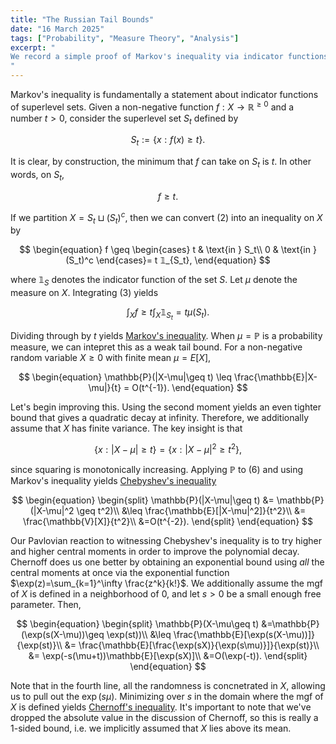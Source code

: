```yaml
---
title: "The Russian Tail Bounds"
date: "16 March 2025"
tags: ["Probability", "Measure Theory", "Analysis"]
excerpt: "
We record a simple proof of Markov's inequality via indicator functions, then discuss how how to tighten it using various transformations.
"
---
```


Markov's inequality is fundamentally a statement about indicator functions of superlevel sets. Given a non-negative function $f:X\to \mathbb{R}^{\geq 0}$ and a number $t>0$, consider the superlevel set $S_t$ defined by

$$
\begin{equation}
S_t:=\{x: f(x)\geq t\}.
\end{equation}
$$

It is clear, by construction, the minimum that $f$ can take on $S_t$ is $t$. In other words, on $S_t$,

$$
\begin{equation}
f \geq t.
\end{equation}
$$

If we partition $X=S_t \sqcup (S_t)^c$, then we can convert (2) into an inequality on $X$ by

$$
\begin{equation}
f \geq \begin{cases}
t & \text{in } S_t\\
0 & \text{in } (S_t)^c
\end{cases}= t 𝟙_{S_t},
\end{equation}
$$

where $𝟙_S$ denotes the indicator function of the set $S$. Let $\mu$ denote the measure on $X$. Integrating (3) yields

$$
\begin{equation}
\int_X f\geq t \int_X  𝟙_{S_t} = t \mu(S_t).
\end{equation}
$$

Dividing through by $t$ yields [Markov's inequality](https://en.wikipedia.org/wiki/Markov%27s_inequality). When $\mu=\mathbb{P}$ is a probability measure, we can intepret this as a weak tail bound. For a non-negative random variable $X\geq 0$ with finite mean $\mu=E[X]$,

$$
\begin{equation}
\mathbb{P}(|X-\mu|\geq t) \leq \frac{\mathbb{E}|X-\mu|}{t} = O(t^{-1}).
\end{equation}
$$

Let's begin improving this. Using the second moment yields an even tighter bound that gives a quadratic decay at infinity. Therefore, we additionally assume that $X$ has finite variance. The key insight is that

$$
\begin{equation}
\{x: |X-\mu|\geq t\} = \{x:|X-\mu|^2 \geq t^2\},
\end{equation}
$$

since squaring is monotonically increasing. Applying $\mathbb{P}$ to (6) and using Markov's inequality yields [Chebyshev's inequality](https://en.wikipedia.org/wiki/Chebyshev%27s_inequality)

$$
\begin{equation}
\begin{split}
\mathbb{P}(|X-\mu|\geq t) &= \mathbb{P}(|X-\mu|^2 \geq t^2)\\
&\leq \frac{\mathbb{E}[|X-\mu|^2]}{t^2}\\
&= \frac{\mathbb{V}[X]}{t^2}\\
&=O(t^{-2}).
\end{split}
\end{equation}
$$

Our Pavlovian reaction to witnessing Chebyshev's inequality is to try higher and higher central moments in order to improve the polynomial decay. Chernoff does us one better by obtaining an exponential bound using _all_ the central moments at once via the exponential function $\exp(z)=\sum_{k=1}^\infty \frac{z^k}{k!}$. We additionally assume the mgf of $X$ is defined in a neighborhood of $0$, and let $s> 0$ be a small enough free parameter. Then,

$$
\begin{equation}
\begin{split}
\mathbb{P}(X-\mu\geq t) &=\mathbb{P}(\exp(s(X-\mu))\geq \exp(st))\\
&\leq \frac{\mathbb{E}[\exp(s(X-\mu))]}{\exp(st)}\\
&= \frac{\mathbb{E}[\frac{\exp(sX)}{\exp(s\mu)}]}{\exp(st)}\\
&= \exp(-s(\mu+t))\mathbb{E}[\exp(sX)]\\
&=O(\exp(-t)).
\end{split}
\end{equation}
$$

Note that in the fourth line, all the randomness is concnetrated in $X$, allowing us to pull out the $\exp(s\mu)$. Minimizing over $s$ in the domain where the mgf of $X$ is defined yields [Chernoff's inequality](https://en.wikipedia.org/wiki/Chernoff_bound). It's important to note that we've dropped the absolute value in the discussion of Chernoff, so this is really a 1-sided bound, i.e. we implicitly assumed that $X$ lies above its mean.
